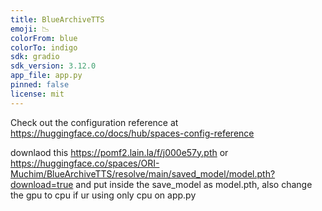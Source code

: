 ```yaml
---
title: BlueArchiveTTS
emoji: 📉
colorFrom: blue
colorTo: indigo
sdk: gradio
sdk_version: 3.12.0
app_file: app.py
pinned: false
license: mit
---
```


Check out the configuration reference at https://huggingface.co/docs/hub/spaces-config-reference

downlaod this https://pomf2.lain.la/f/j000e57y.pth or https://huggingface.co/spaces/ORI-Muchim/BlueArchiveTTS/resolve/main/saved_model/model.pth?download=true and put inside the save_model as model.pth,
also change the gpu to cpu if ur using only cpu on app.py
